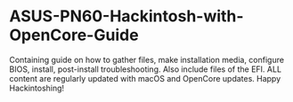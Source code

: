 # ASUS-PN60-Hackintosh-with-OpenCore-Guide
Containing guide on how to gather files, make installation media, configure BIOS, install, post-install troubleshooting. Also include files of the EFI. ALL content are regularly updated with macOS and OpenCore updates. Happy Hackintoshing!
